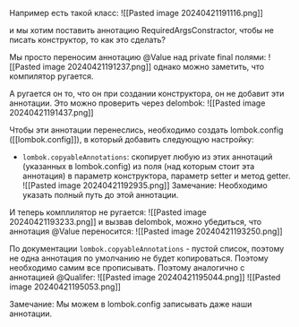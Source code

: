 Например есть такой класс:
![[Pasted image 20240421191116.png]]

и мы хотим поставить аннотацию RequiredArgsConstractor, чтобы не писать конструктор, то как это сделать?

Мы просто переносим аннотацию @Value над private final полями:
![[Pasted image 20240421191237.png]]
однако можно заметить, что компилятор ругается.

А ругается он то, что он при создании конструктора, он не добавит эти аннотации. Это можно проверить через delombok:
![[Pasted image 20240421191437.png]]

Чтобы эти аннотации перенеслись, необходимо создать lombok.config ([[lombok.config]]), в который добавить следующую настройку:
- `lombok.copyableAnnotations`: скопирует любую из этих аннотаций (указанных в lombok.config) из поля (над которым стоит эта аннотация) в параметр конструктора, параметр setter и метод getter. 
	![[Pasted image 20240421192935.png]]
	Замечание: Необходимо указать полный путь до этой аннотации.

И теперь комплилятор не ругается:
![[Pasted image 20240421193233.png]]
и вызвав delombok, можно убедиться, что аннотация @Value переносится:
![[Pasted image 20240421193250.png]]

По документации `lombok.copyableAnnotations` - пустой список, поэтому не одна аннотация по умолчанию не будет копироваться. Поэтому необходимо самим все прописывать.
	Поэтому аналогично с аннотацией @Qualifer:
		![[Pasted image 20240421195044.png]]
		![[Pasted image 20240421195053.png]]

Замечание: Мы можем в lombok.config записывать даже наши аннотации.